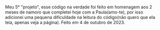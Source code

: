 Meu 5° "projeto", esse código na verdade foi feito em homenagem aos 2 meses de namoro que completei hoje com a Paula(amo-te), por isso adicionei uma pequena dificuldade na leitura do código(não quero que ela leia, apenas veja a página). Feito em 4 de outubro de 2023.
